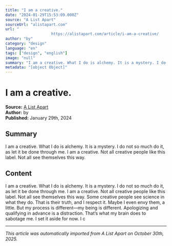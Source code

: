 ```yaml
---
title: "I am a creative."
date: "2024-01-29T15:53:09.000Z"
source: "A List Apart"
sourceUrl: "alistapart.com"
url: "
					https://alistapart.com/article/i-am-a-creative/				"
author: "by"
category: "design"
language: "en"
tags: ["design", "english"]
image: "null"
summary: "I am a creative. What I do is alchemy. It is a mystery. I do not so much do it, as let it be done through me. I am a creative. Not all creative people like this label. Not all see themselves this way."
metadata: "[object Object]"
---
```


# I am a creative.

**Source:** [A List Apart](
					https://alistapart.com/article/i-am-a-creative/				)  
**Author:** by  
**Published:** January 29th, 2024  

## Summary

I am a creative. What I do is alchemy. It is a mystery. I do not so much do it, as let it be done through me. I am a creative. Not all creative people like this label. Not all see themselves this way.

## Content

I am a creative. What I do is alchemy. It is a mystery. I do not so much do it, as let it be done through me. I am a creative. Not all creative people like this label. Not all see themselves this way. Some creative people see science in what they do. That is their truth, and I respect it. Maybe I even envy them, a little. But my process is different—my being is different. Apologizing and qualifying in advance is a distraction. That’s what my brain does to sabotage me. I set it aside for now. I c

---

*This article was automatically imported from A List Apart on October 30th, 2025.*
